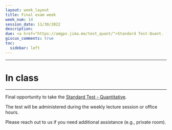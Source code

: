 ```yaml
---
layout: week_layout
title: Final exam week
week_num: 14
session_date: 11/30/2022
description:
due: <a href="https://amgps.jima.me/test_quant/">Standard Test-Quant. (final)</a> | <a href="/assignments/#5-qualitative-group-project">Quali. group project (final report)</a>
giscus_comments: true
toc:
  sidebar: left
---
```


---
# In class
---

Final opportunity to take the [Standard Test - Quantitative](/test_quant/).

The test will be administered during the weekly lecture session or office hours.

Please reach out to us if you need additional assistance (e.g., private room).
